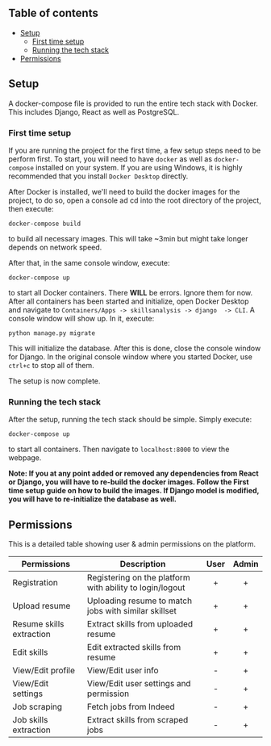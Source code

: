 ## Table of contents

* [Setup](#setup)
  * [First time setup](#first-time-setup)
  * [Running the tech stack](#running-the-tech-stack)
* [Permissions](#permissions)

## Setup

A docker-compose file is provided to run the entire tech stack with Docker. This includes Django, React as well as PostgreSQL.

### First time setup

If you are running the project for the first time, a few setup steps need to be perform first. To start, you will need to have `docker` as well as `docker-compose` installed on your system. If you are using Windows, it is highly recommended that you install `Docker Desktop` directly.

After Docker is installed, we'll need to build the docker images for the project, to do so, open a console ad cd into the root directory of the project, then execute:

```console
docker-compose build
```

to build all necessary images. This will take ~3min but might take longer depends on network speed.

After that, in the same console window, execute:

```console
docker-compose up
```

to start all Docker containers. There **WILL** be errors. Ignore them for now. After all containers has been started and initialize, open Docker Desktop and navigate to `Containers/Apps -> skillsanalysis -> django  -> CLI`. A console window will show up. In it, execute:

```console
python manage.py migrate
```

This will initialize the database. After this is done, close the console window for Django. In the original console window where you started Docker, use `ctrl+c` to stop all of them.

The setup is now complete.

### Running the tech stack

After the setup, running the tech stack should be simple. Simply execute:

```console
docker-compose up
```

to start all containers. Then navigate to `localhost:8000` to view the webpage.

**Note: If you at any point added or removed any dependencies from React or Django, you will have to re-build the docker images. Follow the First time setup guide on how to build the images. If Django model is modified, you will have to re-initialize the database as well.**

## Permissions

This is a detailed table showing user & admin permissions on the platform.

| Permissions              | Description                                                    |User|Admin|
| ------------------------ | --------------------------------------------------------------- |:-:|:-:|
| Registration             | Registering on the platform with ability to login/logout        | + | + |
| Upload resume            | Uploading resume to match jobs with similar skillset            | + | + |
| Resume skills extraction | Extract skills from uploaded resume                             | + | + |
| Edit skills              | Edit extracted skills from resume                               | + | + |
| View/Edit profile        | View/Edit user info                                             | - | + |
| View/Edit settings       | View/Edit user settings and permission                          | - | + |
| Job scraping             | Fetch jobs from Indeed                                          | - | + |
| Job skills extraction    | Extract skills from scraped jobs                                | - | + |

